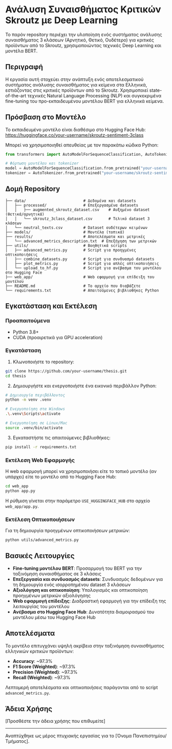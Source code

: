 # Ανάλυση Συναισθήματος Κριτικών Skroutz με Deep Learning

Το παρόν repository περιέχει την υλοποίηση ενός συστήματος ανάλυσης συναισθήματος 3 κλάσεων (Αρνητικό, Θετικό, Ουδέτερο) για κριτικές προϊόντων από το Skroutz, χρησιμοποιώντας τεχνικές Deep Learning και μοντέλα BERT.

## Περιγραφή

Η εργασία αυτή στοχεύει στην ανάπτυξη ενός αποτελεσματικού συστήματος ανάλυσης συναισθήματος για κείμενα στα Ελληνικά, εστιάζοντας στις κριτικές προϊόντων από το Skroutz. Χρησιμοποιεί state-of-the-art τεχνικές Natural Language Processing (NLP) και συγκεκριμένα fine-tuning του προ-εκπαιδευμένου μοντέλου BERT για ελληνικά κείμενα.

## Πρόσβαση στο Μοντέλο

Το εκπαιδευμένο μοντέλο είναι διαθέσιμο στο Hugging Face Hub:
https://huggingface.co/your-username/skroutz-sentiment-3class

Μπορεί να χρησιμοποιηθεί απευθείας με τον παρακάτω κώδικα Python:

```python
from transformers import AutoModelForSequenceClassification, AutoTokenizer

# Φόρτωση μοντέλου και tokenizer
model = AutoModelForSequenceClassification.from_pretrained("your-username/skroutz-sentiment-3class")
tokenizer = AutoTokenizer.from_pretrained("your-username/skroutz-sentiment-3class")
```

## Δομή Repository

```
├── data/                         # Δεδομένα και datasets
│   ├── processed/                # Επεξεργασμένα datasets
│   │   ├── augmented_skroutz_dataset.csv    # Αυξημένο dataset (θετικά/αρνητικά)
│   │   └── skroutz_3class_dataset.csv       # Τελικό dataset 3 κλάσεων
│   └── neutral_texts.csv         # Dataset ουδέτερων κειμένων
├── models/                       # Μοντέλα (τοπικά)
├── results/                      # Αποτελέσματα και μετρικές
│   └── advanced_metrics_description.txt  # Επεξήγηση των μετρικών
├── utils/                        # Βοηθητικά scripts
│   ├── advanced_metrics.py       # Script για προηγμένες οπτικοποιήσεις
│   ├── combine_datasets.py       # Script για συνδυασμό datasets
│   ├── plot_metrics.py           # Script για απλές οπτικοποιήσεις
│   └── upload_to_hf.py           # Script για ανέβασμα του μοντέλου στο Hugging Face
├── web_app/                      # Web εφαρμογή για επίδειξη του μοντέλου
├── README.md                     # Το αρχείο που διαβάζετε
└── requirements.txt              # Απαιτούμενες βιβλιοθήκες Python
```

## Εγκατάσταση και Εκτέλεση

### Προαπαιτούμενα

- Python 3.8+
- CUDA (προαιρετικά για GPU acceleration)

### Εγκατάσταση

1. Κλωνοποιήστε το repository:

```bash
git clone https://github.com/your-username/thesis.git
cd thesis
```

2. Δημιουργήστε και ενεργοποιήστε ένα εικονικό περιβάλλον Python:

```bash
# Δημιουργία περιβάλλοντος
python -m venv .venv

# Ενεργοποίηση στα Windows
.\.venv\Scripts\activate

# Ενεργοποίηση σε Linux/Mac
source .venv/bin/activate
```

3. Εγκαταστήστε τις απαιτούμενες βιβλιοθήκες:

```bash
pip install -r requirements.txt
```

### Εκτέλεση Web Εφαρμογής

Η web εφαρμογή μπορεί να χρησιμοποιήσει είτε το τοπικό μοντέλο (αν υπάρχει) είτε το μοντέλο από το Hugging Face Hub:

```bash
cd web_app
python app.py
```

Η ρύθμιση γίνεται στην παράμετρο `USE_HUGGINGFACE_HUB` στο αρχείο `web_app/app.py`.

### Εκτέλεση Οπτικοποιήσεων

Για τη δημιουργία προηγμένων οπτικοποιήσεων μετρικών:

```bash
python utils/advanced_metrics.py
```

## Βασικές Λειτουργίες

- **Fine-tuning μοντέλου BERT**: Προσαρμογή του BERT για την ταξινόμηση συναισθήματος σε 3 κλάσεις
- **Επεξεργασία και συνδυασμός datasets**: Συνδυασμός δεδομένων για τη δημιουργία ενός ισορροπημένου dataset 3 κλάσεων
- **Αξιολόγηση και οπτικοποίηση**: Υπολογισμός και οπτικοποίηση προηγμένων μετρικών αξιολόγησης
- **Web εφαρμογή επίδειξης**: Διαδραστική εφαρμογή για την επίδειξη της λειτουργίας του μοντέλου
- **Ανέβασμα στο Hugging Face Hub**: Δυνατότητα διαμοιρασμού του μοντέλου μέσω του Hugging Face Hub

## Αποτελέσματα

Το μοντέλο επιτυγχάνει υψηλή ακρίβεια στην ταξινόμηση συναισθήματος ελληνικών κριτικών προϊόντων:

- **Accuracy**: ~97.3%
- **F1 Score (Weighted)**: ~97.3%
- **Precision (Weighted)**: ~97.3%
- **Recall (Weighted)**: ~97.3%

Λεπτομερή αποτελέσματα και οπτικοποιήσεις παράγονται από το script `advanced_metrics.py`.

## Άδεια Χρήσης

[Προσθέστε την άδεια χρήσης που επιθυμείτε]

---

Αναπτύχθηκε ως μέρος πτυχιακής εργασίας για το [Όνομα Πανεπιστημίου/Τμήματος]. 